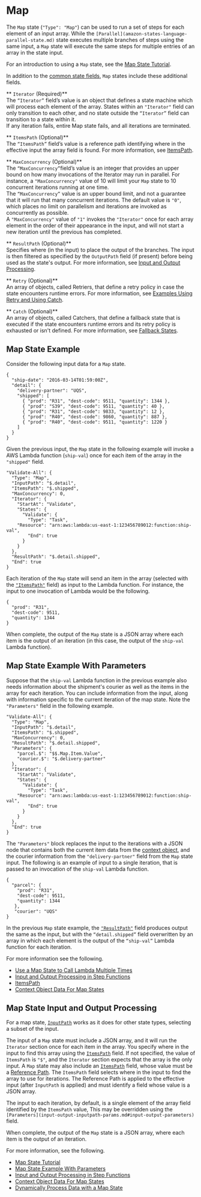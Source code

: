 # Map<a name="amazon-states-language-map-state"></a>

The `Map` state \(`"Type": "Map"`\) can be used to run a set of steps for each element of an input array\. While the `[Parallel](amazon-states-language-parallel-state.md)` state executes multiple branches of steps using the same input, a `Map` state will execute the same steps for multiple entries of an array in the state input\. 

For an introduction to using a `Map` state, see the [Map State Tutorial](tutorial-creating-map-state-machine.md)\.

In addition to the [common state fields](amazon-states-language-common-fields.md), `Map` states include these additional fields\.

** `Iterator` \(Required\)**  
The `“Iterator”` field’s value is an object that defines a state machine which will process each element of the array\. States within an `"Iterator"` field can only transition to each other, and no state outside the `“Iterator”` field can transition to a state within it\.  
If any iteration fails, entire Map state fails, and all iterations are terminated\.

** `ItemsPath` \(Optional\)**  
The `“ItemsPath”` field’s value is a reference path identifying where in the effective input the array field is found\. For more information, see [ItemsPath](input-output-itemspath.md)\.  

** `MaxConcurrency` \(Optional\)**  
The `“MaxConcurrency”`field’s value is an integer that provides an upper bound on how many invocations of the Iterator may run in parallel\. For instance, a `"MaxConcurrency"` value of 10 will limit your `Map` state to 10 concurrent iterations running at one time\.  
The `“MaxConcurrency”` value is an upper bound limit, and not a guarantee that it will run that many concurrent iterations\.
The default value is `"0"`, which places no limit on parallelism and iterations are invoked as concurrently as possible\.   
A `"MaxConcurrency"` value of `"1"` invokes the `"Iterator"` once for each array element in the order of their appearance in the input, and will not start a new iteration until the previous has completed\.

** `ResultPath` \(Optional\)**  
Specifies where \(in the input\) to place the output of the branches\. The input is then filtered as specified by the `OutputPath` field \(if present\) before being used as the state's output\. For more information, see [Input and Output Processing](concepts-input-output-filtering.md)\.

** `Retry` \(Optional\)**  
An array of objects, called Retriers, that define a retry policy in case the state encounters runtime errors\. For more information, see [Examples Using Retry and Using Catch](concepts-error-handling.md#error-handling-examples)\.

** `Catch` \(Optional\)**  
An array of objects, called Catchers, that define a fallback state that is executed if the state encounters runtime errors and its retry policy is exhausted or isn't defined\. For more information, see [Fallback States](concepts-error-handling.md#error-handling-fallback-states)\.

## Map State Example<a name="map-state-examples"></a>

Consider the following input data for a `Map` state\.

```
{
  "ship-date": "2016-03-14T01:59:00Z",
  "detail": {
    "delivery-partner": "UQS",
    "shipped": [
      { "prod": "R31", "dest-code": 9511, "quantity": 1344 },
      { "prod": "S39", "dest-code": 9511, "quantity": 40 },
      { "prod": "R31", "dest-code": 9833, "quantity": 12 },
      { "prod": "R40", "dest-code": 9860, "quantity": 887 },
      { "prod": "R40", "dest-code": 9511, "quantity": 1220 }
    ]
  }
}
```

Given the previous input, the `Map` state in the following example will invoke a AWS Lambda function \(`ship-val`\) once for each item of the array in the `"shipped"` field\. 

```
"Validate-All": {
  "Type": "Map",
  "InputPath": "$.detail",
  "ItemsPath": "$.shipped",
  "MaxConcurrency": 0,
  "Iterator": {
    "StartAt": "Validate",
    "States": {
      "Validate": {
        "Type": "Task",
	"Resource": "arn:aws:lambda:us-east-1:123456789012:function:ship-val",
        "End": true
      }
    }
  },
  "ResultPath": "$.detail.shipped",
  "End": true
}
```

Each iteration of the `Map` state will send an item in the array \(selected with the [`"ItemsPath"`](input-output-itemspath.md) field\) as input to the Lambda function\. For instance, the input to one invocation of Lambda would be the following\.

```
{
  "prod": "R31",
  "dest-code": 9511,
  "quantity": 1344
}
```

When complete, the output of the `Map` state is a JSON array where each item is the output of an iteration \(in this case, the output of the `ship-val` Lambda function\)\.

## Map State Example With Parameters<a name="map-state-example-params"></a>

Suppose that the `ship-val` Lambda function in the previous example also needs information about the shipment's courier as well as the items in the array for each iteration\. You can include information from the input, along with information specific to the current iteration of the map state\. Note the `"Parameters"` field in the following example\.

```
"Validate-All": {
  "Type": "Map",
  "InputPath": "$.detail",
  "ItemsPath": "$.shipped",
  "MaxConcurrency": 0,
  "ResultPath": "$.detail.shipped",
  "Parameters": {
    "parcel.$": "$$.Map.Item.Value",
    "courier.$": "$.delivery-partner"
  },
  "Iterator": {
    "StartAt": "Validate",
    "States": {
      "Validate": {
        "Type": "Task",
	"Resource": "arn:aws:lambda:us-east-1:123456789012:function:ship-val",
        "End": true
      }
    }
  },
  "End": true
}
```

The `"Parameters"` block replaces the input to the iterations with a JSON node that contains both the current item data from the [context object](input-output-contextobject.md#contextobject-map), and the courier information from the `"delivery-partner"` field from the `Map` state input\. The following is an example of input to a single iteration, that is passed to an invocation of the `ship-val` Lambda function\.

```
{
  "parcel": {
    "prod": "R31",
    "dest-code": 9511,
    "quantity": 1344
   },
   "courier": "UQS"
}
```

In the previous `Map` state example, the [`"ResultPath"`](input-output-resultpath.md) field produces output the same as the input, but with the `“detail.shipped”` field overwritten by an array in which each element is the output of the `“ship-val”` Lambda function for each iteration\.

For more information see the following\.
+ [Use a Map State to Call Lambda Multiple Times](tutorial-creating-map-state-machine.md)
+ [Input and Output Processing in Step Functions](concepts-input-output-filtering.md)
+ [ItemsPath](input-output-itemspath.md)
+ [Context Object Data For Map States](input-output-contextobject.md#contextobject-map)

## Map State Input and Output Processing<a name="amazon-states-language-map-state-output"></a>

For a map state, [`InputPath`](input-output-inputpath-params.md#input-output-inputpath) works as it does for other state types, selecting a subset of the input\.

The input of a `Map` state must include a JSON array, and it will run the `Iterator` section once for each item in the array\. You specify where in the input to find this array using the [`ItemsPath`](input-output-itemspath.md) field\. If not specified, the value of `ItemsPath` is `"$"`, and the `Iterator` section expects that the array is the only input\. A `Map` state may also include an [`ItemsPath`](input-output-itemspath.md) field, whose value must be a [Reference Path](amazon-states-language-paths.md#amazon-states-language-reference-paths)\. The `ItemsPath` field selects where in the input to find the array to use for iterations\. The Reference Path is applied to the effective input \(after `InputPath` is applied\) and must identify a field whose value is a JSON array\.

The input to each iteration, by default, is a single element of the array field identified by the `ItemsPath` value, This may be overridden using the `[Parameters](input-output-inputpath-params.md#input-output-parameters)` field\.

When complete, the output of the `Map` state is a JSON array, where each item is the output of an iteration\.

 For more information, see the following\. 
+ [Map State Tutorial](tutorial-creating-map-state-machine.md)
+ [Map State Example With Parameters](#map-state-example-params)
+ [Input and Output Processing in Step Functions](concepts-input-output-filtering.md)
+ [Context Object Data For Map States](input-output-contextobject.md#contextobject-map)
+ [Dynamically Process Data with a Map State](sample-map-state.md)
